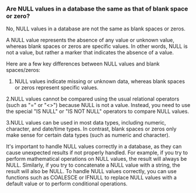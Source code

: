 ### Are NULL values in a database the same as that of blank space or zero?

No, NULL values in a database are not the same as blank spaces or zeros.

A NULL value represents the absence of any value or unknown value, whereas blank spaces or zeros are specific values. In other words, NULL is not a value, but rather a marker that indicates the absence of a value.

Here are a few key differences between NULL values and blank spaces/zeros:

 1. NULL values indicate missing or unknown data, whereas blank spaces or zeros represent specific values.

 2.NULL values cannot be compared using the usual relational operators (such as "=" or "<>") because NULL is not a value. Instead, you need to use the special "IS NULL" or "IS NOT NULL" operators to compare NULL values.

 3.NULL values can be used in most data types, including numeric, character, and date/time types. In contrast, blank spaces or zeros only make sense for certain data types (such as numeric and character).

It's important to handle NULL values correctly in a database, as they can cause unexpected results if not properly handled. 
For example, if you try to perform mathematical operations on NULL values, the result will always be NULL. Similarly, 
if you try to concatenate a NULL value with a string, the result will also be NULL. To handle NULL values correctly,
you can use functions such as COALESCE or IFNULL to replace NULL values with a default value or to perform conditional operations.
